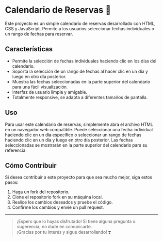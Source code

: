 # Calendario de Reservas 📆

Este proyecto es un simple calendario de reservas desarrollado con HTML, CSS y JavaScript. Permite a los usuarios seleccionar fechas individuales o un rango de fechas para reservar.

## Características

- Permite la selección de fechas individuales haciendo clic en los días del calendario.
- Soporta la selección de un rango de fechas al hacer clic en un día y luego en otro día posterior.
- Muestra las fechas seleccionadas en la parte superior del calendario para una fácil visualización.
- Interfaz de usuario limpia y amigable.
- Totalmente responsive, se adapta a diferentes tamaños de pantalla.

## Uso

Para usar este calendario de reservas, simplemente abra el archivo HTML en un navegador web compatible. Puede seleccionar una fecha individual haciendo clic en un día específico o seleccionar un rango de fechas haciendo clic en un día y luego en otro día posterior. Las fechas seleccionadas se mostrarán en la parte superior del calendario para su referencia.

## Cómo Contribuir

Si desea contribuir a este proyecto para que sea mucho mejor, siga estos pasos:

1. Haga un fork del repositorio.
2. Clone el repositorio fork en su máquina local.
3. Realice los cambios deseados y pruebe el código.
4. Confirme los cambios y envíe un pull request.

---
> ¡Espero que lo hayas disfrutado! Si tiene alguna pregunta o sugerencia, no dude en comunicarte. <br>
> ¡Gracias por tu interés y sigue desarrollando! ❣️

